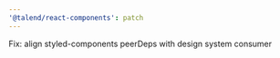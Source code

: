 ```yaml
---
'@talend/react-components': patch
---
```


Fix: align styled-components peerDeps with design system consumer
